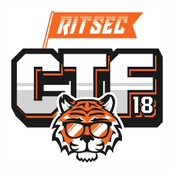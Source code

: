 <p align="center"><img src="Files/ritsec-ctf18.png" height="50%" width="50%"></p>

``` shell

```

<p align="left"><a href="https://github.com/Ne0Lux-C1Ph3r/WRITE-UP/blob/master/RITSEC_CTF_2018/CRYPTO/index.md"></a></p>
<p align="left"><a href="https://github.com/Ne0Lux-C1Ph3r/WRITE-UP/blob/master/RITSEC_CTF_2018/FORENSIC/index.md"></a></p>
<p align="left"><a href="https://github.com/Ne0Lux-C1Ph3r/WRITE-UP/blob/master/RITSEC_CTF_2018/MISC/index.md"></a></p>
<p align="left"><a href="https://github.com/Ne0Lux-C1Ph3r/WRITE-UP/blob/master/RITSEC_CTF_2018/PWN/index.md"></a></p>
<p align="left"><a href="https://github.com/Ne0Lux-C1Ph3r/WRITE-UP/blob/master/RITSEC_CTF_2018/WEB/index.md"></a></p> 
